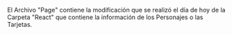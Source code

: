 El Archivo "Page" contiene la modificación que se realizó el día de hoy de la Carpeta "React" que contiene la información de los Personajes o las Tarjetas. 
